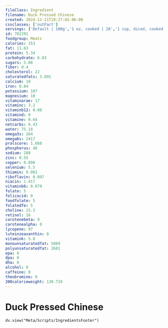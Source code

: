 ```yaml
---
fileClass: Ingredient
filename: Duck Pressed Chinese
created: 2024-12-21T19:27:02-06:00
cssclasses: ['nutFact']
servings: ['Default | 100g','1 oz, cooked | 28','1 cup, diced, cooked | 140']
id: 782291
foodgroup: Meats
calories: 153
fat: 11.63
protein: 5.34
carbohydrate: 6.83
sugars: 5.08
fiber: 0.4
cholesterol: 22
saturatedfats: 3.091
calcium: 10
iron: 0.84
potassium: 107
magnesium: 10
vitaminarae: 17
vitaminc: 3.2
vitaminb12: 0.08
vitamind: 0
vitamine: 0.64
netcarbs: 6.43
water: 75.18
omega3s: 264
omega6s: 2417
pralscore: 1.668
phosphorus: 46
sodium: 288
zinc: 0.55
copper: 0.098
selenium: 5.5
thiamin: 0.081
riboflavin: 0.097
niacin: 1.417
vitaminb6: 0.079
folate: 5
folicacid: 0
foodfolate: 5
folatedfe: 5
choline: 15.3
retinol: 16
carotenebeta: 9
carotenealpha: 0
lycopene: 97
luteinzeaxanthin: 0
vitamink: 5.8
monounsaturatedfat: 5089
polyunsaturatedfat: 2681
epa: 0
dpa: 0
dha: 0
alcohol: 0
caffeine: 0
theobromine: 0
200calorieweight: 130.719
---
```


# Duck Pressed Chinese

```dataviewjs
dv.view("Meta/Scripts/IngredientsFooter")
```